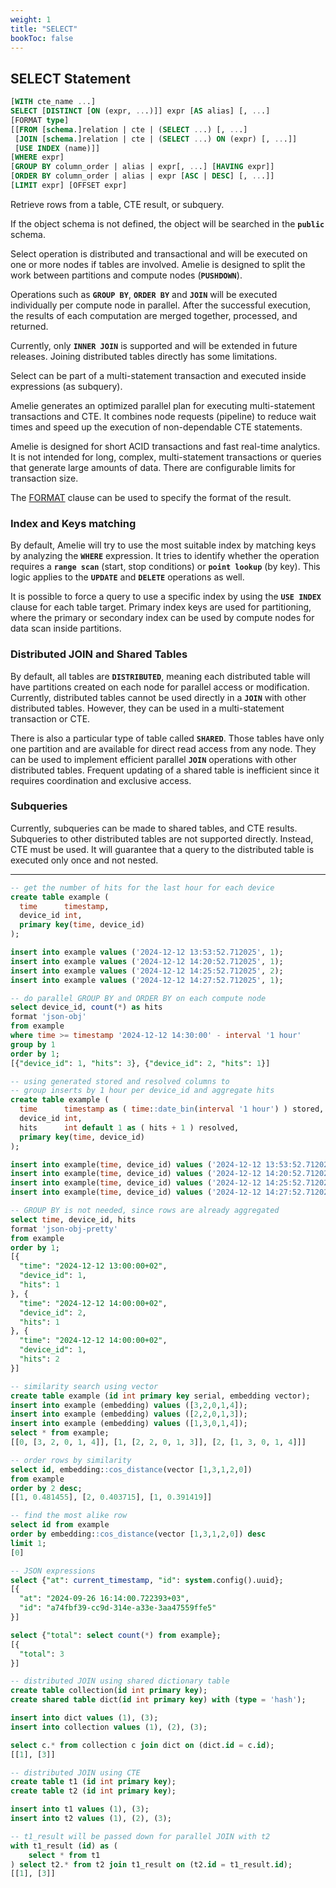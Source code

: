 ```yaml
---
weight: 1
title: "SELECT"
bookToc: false
---
```


## SELECT Statement

```SQL
[WITH cte_name ...]
SELECT [DISTINCT [ON (expr, ...)]] expr [AS alias] [, ...]
[FORMAT type]
[[FROM [schema.]relation | cte | (SELECT ...) [, ...]
 [JOIN [schema.]relation | cte | (SELECT ...) ON (expr) [, ...]]
 [USE INDEX (name)]]
[WHERE expr]
[GROUP BY column_order | alias | expr[, ...] [HAVING expr]]
[ORDER BY column_order | alias | expr [ASC | DESC] [, ...]]
[LIMIT expr] [OFFSET expr]
```

Retrieve rows from a table, CTE result, or subquery.

If the object schema is not defined, the object will be searched in the **`public`** schema.

Select operation is distributed and transactional and will be executed on one or more nodes if tables are
involved. Amelie is designed to split the work between partitions and compute nodes (**`PUSHDOWN`**).

Operations such as **`GROUP BY`**, **`ORDER BY`** and **`JOIN`** will be executed individually per
compute node in parallel. After the successful execution, the results of each computation are merged together,
processed, and returned.

Currently, only **`INNER JOIN`** is supported and will be extended in future releases. Joining distributed
tables directly has some limitations.

Select can be part of a multi-statement transaction and executed inside expressions (as subquery).

Amelie generates an optimized parallel plan for executing multi-statement transactions and CTE. It combines node
requests (pipeline) to reduce wait times and speed up the execution of non-dependable CTE statements.

Amelie is designed for short ACID transactions and fast real-time analytics. It is not intended for long, complex,
multi-statement transactions or queries that generate large amounts of data. There are configurable limits for
transaction size.

The [FORMAT](/docs/sql/query/format) clause can be used to specify the format of the result.

### Index and Keys matching

By default, Amelie will try to use the most suitable index by matching keys by analyzing the **`WHERE`** expression.
It tries to identify whether the operation requires a **`range scan`** (start, stop conditions) or **`point lookup`** (by key).
This logic applies to the **`UPDATE`** and **`DELETE`** operations as well.

It is possible to force a query to use a specific index by using the **`USE INDEX`** clause for each table target. Primary index
keys are used for partitioning, where the primary or secondary index can be used by compute nodes for data scan
inside partitions.

### Distributed JOIN and Shared Tables

By default, all tables are **`DISTRIBUTED`**, meaning each distributed table will have partitions created on each node
for parallel access or modification. Currently, distributed tables cannot be used directly in a **`JOIN`** with other
distributed tables. However, they can be used in a multi-statement transaction or CTE.

There is also a particular type of table called **`SHARED`**. Those tables have only one partition and are available for
direct read access from any node. They can be used to implement efficient parallel **`JOIN`** operations with other
distributed tables. Frequent updating of a shared table is inefficient since it requires coordination and exclusive access.

### Subqueries

Currently, subqueries can be made to shared tables, and CTE results. Subqueries to other distributed tables
are not supported directly. Instead, CTE must be used. It will guarantee that a query to the distributed table is
executed only once and not nested.

---

```SQL
-- get the number of hits for the last hour for each device
create table example (
  time      timestamp,
  device_id int,
  primary key(time, device_id)
);

insert into example values ('2024-12-12 13:53:52.712025', 1);
insert into example values ('2024-12-12 14:20:52.712025', 1);
insert into example values ('2024-12-12 14:25:52.712025', 2);
insert into example values ('2024-12-12 14:27:52.712025', 1);

-- do parallel GROUP BY and ORDER BY on each compute node
select device_id, count(*) as hits
format 'json-obj'
from example
where time >= timestamp '2024-12-12 14:30:00' - interval '1 hour'
group by 1
order by 1;
[{"device_id": 1, "hits": 3}, {"device_id": 2, "hits": 1}]
```

```SQL
-- using generated stored and resolved columns to
-- group inserts by 1 hour per device_id and aggregate hits
create table example (
  time      timestamp as ( time::date_bin(interval '1 hour') ) stored,
  device_id int,
  hits      int default 1 as ( hits + 1 ) resolved,
  primary key(time, device_id)
);

insert into example(time, device_id) values ('2024-12-12 13:53:52.712025', 1);
insert into example(time, device_id) values ('2024-12-12 14:20:52.712025', 1);
insert into example(time, device_id) values ('2024-12-12 14:25:52.712025', 2);
insert into example(time, device_id) values ('2024-12-12 14:27:52.712025', 1);

-- GROUP BY is not needed, since rows are already aggregated
select time, device_id, hits
format 'json-obj-pretty'
from example
order by 1;
[{
  "time": "2024-12-12 13:00:00+02",
  "device_id": 1,
  "hits": 1
}, {
  "time": "2024-12-12 14:00:00+02",
  "device_id": 2,
  "hits": 1
}, {
  "time": "2024-12-12 14:00:00+02",
  "device_id": 1,
  "hits": 2
}]
```

```SQL
-- similarity search using vector
create table example (id int primary key serial, embedding vector);
insert into example (embedding) values ([3,2,0,1,4]);
insert into example (embedding) values ([2,2,0,1,3]);
insert into example (embedding) values ([1,3,0,1,4]);
select * from example;
[[0, [3, 2, 0, 1, 4]], [1, [2, 2, 0, 1, 3]], [2, [1, 3, 0, 1, 4]]]

-- order rows by similarity
select id, embedding::cos_distance(vector [1,3,1,2,0])
from example
order by 2 desc;
[[1, 0.481455], [2, 0.403715], [1, 0.391419]]

-- find the most alike row
select id from example
order by embedding::cos_distance(vector [1,3,1,2,0]) desc
limit 1;
[0]
```

```SQL
-- JSON expressions
select {"at": current_timestamp, "id": system.config().uuid};
[{
  "at": "2024-09-26 16:14:00.722393+03",
  "id": "a74fbf39-cc9d-314e-a33e-3aa47559ffe5"
}]

select {"total": select count(*) from example};
[{
  "total": 3
}]
```

```SQL
-- distributed JOIN using shared dictionary table
create table collection(id int primary key);
create shared table dict(id int primary key) with (type = 'hash');

insert into dict values (1), (3);
insert into collection values (1), (2), (3);

select c.* from collection c join dict on (dict.id = c.id);
[[1], [3]]
```

```SQL
-- distributed JOIN using CTE
create table t1 (id int primary key);
create table t2 (id int primary key);

insert into t1 values (1), (3);
insert into t2 values (1), (2), (3);

-- t1_result will be passed down for parallel JOIN with t2
with t1_result (id) as (
    select * from t1
) select t2.* from t2 join t1_result on (t2.id = t1_result.id);
[[1], [3]]
```
